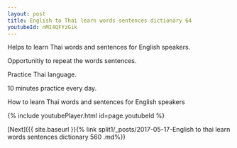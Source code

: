 ```yaml
---
layout: post
title: English to Thai learn words sentences dictionary 64 
youtubeId: nMI4QFYzGik
---
```

 
 
Helps to learn Thai words and sentences for English speakers.

Opportunitiy to repeat the words sentences. 

Practice Thai language. 
 
10 minutes practice every day. 
 
How to learn Thai words and sentences for English speakers 
 
{% include youtubePlayer.html id=page.youtubeId %}
 
 
[Next]({{ site.baseurl }}{% link  split1/_posts/2017-05-17-English to thai learn words sentences dictionary 560 .md%})
 

